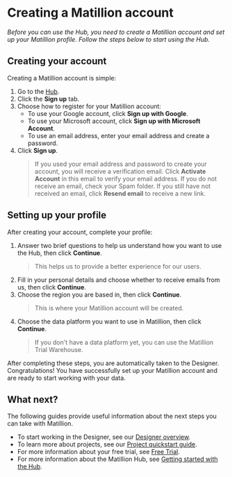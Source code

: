 # Creating a Matillion account

*Before you can use the Hub, you need to create a Matillion account and set up your Matillion profile. Follow the steps below to start using the Hub.*

## Creating your account
Creating a Matillion account is simple:
1. Go to the [Hub](https://hub.matillion.com/).
2. Click the **Sign up** tab.
3. Choose how to register for your Matillion account:
    - To use your Google account, click **Sign up with Google**.
    - To use your Microsoft account, click **Sign up with Microsoft Account**.
    - To use an email address, enter your email address and create a password.
4. Click **Sign up**.
    > If you used your email address and password to create your account, you will receive a verification email. Click **Activate Account** in this email to verify your email address.
    > If you do not receive an email, check your Spam folder. If you still have not received an email, click **Resend email** to receive a new link.

## Setting up your profile
After creating your account, complete your profile:
1. Answer two brief questions to help us understand how you want to use the Hub, then click **Continue**.
    > This helps us to provide a better experience for our users.
2. Fill in your personal details and choose whether to receive emails from us, then click **Continue**.
3. Choose the region you are based in, then click **Continue**.
    > This is where your Matillion account will be created.
4. Choose the data platform you want to use in Matillion, then click **Continue**.
    > If you don't have a data platform yet, you can use the Matillion Trial Warehouse.

After completing these steps, you are automatically taken to the Designer.
Congratulations! You have successfully set up your Matillion account and are ready to start working with your data.

## What next?
The following guides provide useful information about the next steps you can take with Matillion.
- To start working in the Designer, see our [Designer overview](https://docs.matillion.com/data-productivity-cloud/designer/docs/designer-overview/).
- To learn more about projects, see our [Project quickstart guide](https://docs.matillion.com/data-productivity-cloud/designer/docs/project-quickstart-guide/).
- For more information about your free trial, see [Free Trial](https://docs.matillion.com/data-productivity-cloud/free-trial/).
- For more information about the Matillion Hub, see [Getting started with the Hub](https://docs.matillion.com/data-productivity-cloud/hub/docs/hub-getting-started/).